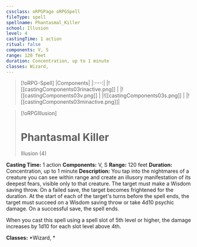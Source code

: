 ```yaml
---
cssclass: oRPGPage oRPGSpell
fileType: spell
spellname: Phantasmal_Killer
school: Illusion
level: 4
castingTime: 1 action
ritual: false
components: V, S
range: 120 feet
duration: Concentration, up to 1 minute
classes: Wizard,
---
```

> [!oRPG-Spell]
> |Components|
> |:---:|
> |![[castingComponents03rinactive.png]] |
> |![[castingComponents03v.png]] |
> |![[castingComponents03s.png]] |
> |![[castingComponents03minactive.png]]|

> [!oRPGIllusion]
>#  Phantasmal Killer
> Illusion  (4)

**Casting Time:** 1 action
**Components:** V, S
**Range:** 120 feet
**Duration:**  Concentration, up to 1 minute
**Description:**
You tap into the nightmares of a creature you can see within range and create an illusory manifestation of its deepest fears, visible only to that creature. The target must make a Wisdom saving throw. On a failed save, the target becomes frightened for the duration. At the start of each of the target's turns before the spell ends, the target must succeed on a Wisdom saving throw or take 4d10 psychic damage. On a successful save, the spell ends.

When you cast this spell using a spell slot of 5th level or higher, the damage increases by 1d10 for each slot level above 4th.

**Classes:**  *Wizard, *


